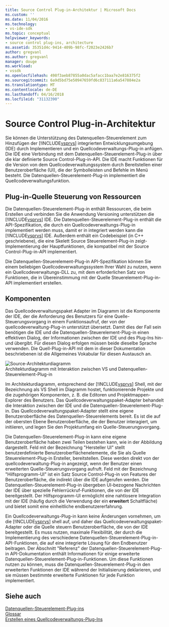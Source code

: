 ```yaml
---
title: Source Control Plug-in-Architektur | Microsoft Docs
ms.custom: ''
ms.date: 11/04/2016
ms.technology:
- vs-ide-sdk
ms.topic: conceptual
helpviewer_keywords:
- source control plug-ins, architecture
ms.assetid: 35351d4c-9414-409b-98fc-f2023e2426b7
author: gregvanl
ms.author: gregvanl
manager: douge
ms.workload:
- vssdk
ms.openlocfilehash: 498f3aeb87855a0dac5afacc1baa7e2e816375f2
ms.sourcegitcommit: 6a9d5bd75e50947659fd6c837111a6a547884e2a
ms.translationtype: MT
ms.contentlocale: de-DE
ms.lasthandoff: 04/16/2018
ms.locfileid: "31132390"
---
```

# <a name="source-control-plug-in-architecture"></a>Source Control Plug-in-Architektur
Sie können die Unterstützung des Datenquellen-Steuerelement zum Hinzufügen der [!INCLUDE[vsprvs](../../code-quality/includes/vsprvs_md.md)] integrierten Entwicklungsumgebung (IDE) durch Implementieren und ein Quellcodeverwaltungs-Plug-in anfügen. Die IDE eine Verbindung mit dem Datenquellen-Steuerelement-Plug-in über die klar definierte Source Control-Plug-in-API. Die IDE macht Funktionen für die Version von dem Quellcodeverwaltungssystem durch Bereitstellen einer Benutzeroberfläche (UI), die der Symbolleisten und Befehle im Menü besteht. Die Datenquellen-Steuerelement-Plug-in implementiert die Quellcodeverwaltungsfunktion.  
  
## <a name="source-control-plug-in-resources"></a>Plug-in-Quelle Steuerung von Ressourcen  
 Die Datenquellen-Steuerelement-Plug-in enthält Ressourcen, die beim Erstellen und verbinden Sie die Anwendung Versioning unterstützen die [!INCLUDE[vsprvs](../../code-quality/includes/vsprvs_md.md)] IDE. Die Datenquellen-Steuerelement-Plug-in enthält die API-Spezifikation, die durch ein Quellcodeverwaltungs-Plug-in implementiert werden muss, damit er in integriert werden kann die [!INCLUDE[vsprvs](../../code-quality/includes/vsprvs_md.md)] IDE. Außerdem enthält ein Codebeispiel (in C++ geschriebene), die eine Skelett Source Steuerelement-Plug-in zeigt-Implementierung der Hauptfunktionen, die kompatibel mit der Source Control-Plug-in-API implementiert.  
  
 Die Datenquellen-Steuerelement-Plug-in API-Spezifikation können Sie einem beliebigen Quellcodeverwaltungssystem Ihrer Wahl zu nutzen, wenn ein Quellcodeverwaltungs-DLL zu, mit dem erforderlichen Satz von Funktionen, die in Übereinstimmung mit der Quelle Steuerelement-Plug-in-API implementiert erstellen.  
  
## <a name="components"></a>Komponenten  
 Das Quellcodeverwaltungspaket Adapter im Diagramm ist die Komponente der IDE, der die Anforderung des Benutzers für eine Quelle-Steuerungsvorgang in einem Funktionsaufruf, der von der quellcodeverwaltung-Plug-in unterstützt übersetzt. Damit dies der Fall sein benötigen die IDE und die Datenquellen-Steuerelement-Plug-in einen effektiven Dialog, der Informationen zwischen der IDE und des Plug-Ins hin-und übergibt. Für diesen Dialog erfolgen müssen beide dieselbe Sprache verwenden. Die Quell-Plug-in-API mit dem in dieser Dokumentation beschriebenen ist die Allgemeines Vokabular für diesen Austausch an.  
  
 ![Source-Architekturdiagramm](../../extensibility/internals/media/vs_sccsdk_plug_in_arch.gif "Vs_sccsdk_plug_in_arch")  
Architekturdiagramm mit Interaktion zwischen VS und Datenquellen-Steuerelement-Plug-in  
  
 Im Architekturdiagramm, entsprechend der [!INCLUDE[vsprvs](../../code-quality/includes/vsprvs_md.md)] Shell, mit der Bezeichnung als VS Shell im Diagramm hostet, funktionierende Projekte und die zugehörigen Komponenten, z. B. die Editoren und Projektmappen-Explorer des Benutzers. Das Quellcodeverwaltungspaket-Adapter behandelt die Interaktion zwischen der IDE und die Datenquellen-Steuerelement-Plug-in. Das Quellcodeverwaltungspaket-Adapter stellt eine eigene Benutzeroberfläche des Datenquellen-Steuerelements bereit. Es ist die auf der obersten Ebene Benutzeroberfläche, die der Benutzer interagiert, um initiieren, und legen Sie den Projektumfang ein Quelle-Steuerungsvorgang.  
  
 Die Datenquellen-Steuerelement-Plug-in kann eine eigene Benutzeroberfläche haben zwei Teilen bestehen kann, wie in der Abbildung dargestellt. Feld mit der Bezeichnung "Hersteller UI" stellt benutzerdefinierte Benutzeroberflächenelemente, die Sie als Quelle Steuerelement-Plug-in Ersteller, bereitstellen. Diese werden direkt von der quellcodeverwaltung-Plug-in angezeigt, wenn der Benutzer einen erweiterten Quelle-Steuerungsvorgang aufruft. Feld mit der Bezeichnung "Hilfsprogramm-UI" ist ein Satz Source Control-Plug-in von Features der Benutzeroberfläche, die indirekt über die IDE aufgerufen werden. Die Datenquellen-Steuerelement-Plug-in übergeben UI-bezogene Nachrichten der IDE über spezielle Fehlerrückruf-Funktionen, die von der IDE bereitgestellt. Der Hilfsprogramm-UI ermöglicht eine nahtlosere Integration mit der IDE (häufig durch die Verwendung der ein **erweitert** Schaltfläche) und bietet somit eine einheitliche endbenutzererfahrung.  
  
 Ein Quellcodeverwaltungs-Plug-in kann keine Änderungen vornehmen, um die [!INCLUDE[vsprvs](../../code-quality/includes/vsprvs_md.md)] shell auf, und daher das Quellcodeverwaltungspaket-Adapter oder die Quelle steuern Benutzeroberfläche, die von der IDE bereitgestellt. Es muss nutzen, maximale Flexibilität, der durch die Implementierung des verschiedene Datenquellen-Steuerelement-Plug-in-API-Funktionen, die auf eine integrierte Lösung für den Endbenutzer beitragen. Der Abschnitt "Referenz" der Datenquellen-Steuerelement-Plug-in API-Dokumentation enthält Informationen für einige erweiterte Datenquellen-Steuerelement-Plug-in-Funktionen. Um diese Funktionen nutzen zu können, muss die Datenquellen-Steuerelement-Plug-in den erweiterten Funktionen der IDE während der Initialisierung deklarieren, und sie müssen bestimmte erweiterte Funktionen für jede Funktion implementiert.  
  
## <a name="see-also"></a>Siehe auch  
 [Datenquellen-Steuerelement-Plug-ins](../../extensibility/source-control-plug-ins.md)   
 [Glossar](../../extensibility/source-control-plug-in-glossary.md)   
 [Erstellen eines Quellcodeverwaltungs-Plug-Ins](../../extensibility/internals/creating-a-source-control-plug-in.md)